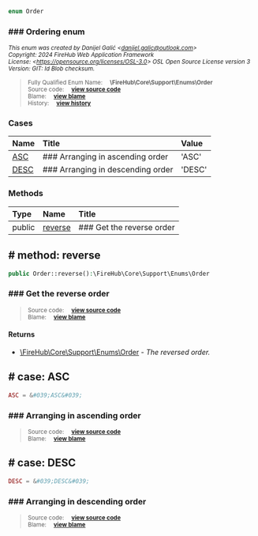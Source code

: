 ```php
enum Order
```











### ### Ordering enum



<sub>_This enum was created by Danijel Galić &lt;danijel.galic@outlook.com&gt;_</sub><br/><sub>_Copyright: 2024 FireHub Web Application Framework_</sub><br/><sub>_License: &lt;https://opensource.org/licenses/OSL-3.0&gt; OSL Open Source License version 3_</sub><br/><sub>_Version: GIT: $Id$ Blob checksum._</sub>

><sub>Fully Qualified Enum Name:  **\FireHub\Core\Support\Enums\Order**</sub><br/>
    <sub>Source code:  **[view source code](https://github.com/The-FireHub-Project/Core/blob/develop-pre-alpha-m1/src/support/enums/firehub.Order.php#L21)**</sub><br/>
        <sub>Blame:  **[view blame](https://github.com/The-FireHub-Project/Core/blame/develop-pre-alpha-m1/src/support/enums/firehub.Order.php)**</sub><br/>
        <sub>History:  **[view history](https://github.com/The-FireHub-Project/Core/commits/develop-pre-alpha-m1/src/support/enums/firehub.Order.php)**</sub>


### Cases
| Name | Title | Value |
|:-----|:------|:------|
|<a href="#asc">ASC</a>|### Arranging in ascending order|&#039;ASC&#039;|
|<a href="#desc">DESC</a>|### Arranging in descending order|&#039;DESC&#039;|

### Methods
| Type | Name | Title |
|:-----|:-----|:------|
|public|<a href="#reverse()">reverse</a>|### Get the reverse order|

<h2><a name="reverse()"># method: reverse</a></h2>

```php
public Order::reverse():\FireHub\Core\Support\Enums\Order
```











### ### Get the reverse order



><sub>Source code:  **[view source code](https://github.com/The-FireHub-Project/Core/blob/develop-pre-alpha-m1/src/support/enums/firehub.Order.php#L41)**</sub><br/>
        <sub>Blame:  **[view blame](https://github.com/The-FireHub-Project/Core/blame/develop-pre-alpha-m1/src/support/enums/firehub.Order.php#L41)**</sub>
#### Returns

* [\FireHub\Core\Support\Enums\Order](./Wiki-Order) - _The reversed order._
<h2><a name="asc"># case: ASC</a></h2>

```php
ASC = &#039;ASC&#039;
```





### ### Arranging in ascending order



><sub>Source code:  **[view source code](https://github.com/The-FireHub-Project/Core/blob/develop-pre-alpha-m1/src/support/enums/firehub.Order.php#L27)**</sub><br/>
        <sub>Blame:  **[view blame](https://github.com/The-FireHub-Project/Core/blame/develop-pre-alpha-m1/src/support/enums/firehub.Order.php#L27)**</sub>
<h2><a name="desc"># case: DESC</a></h2>

```php
DESC = &#039;DESC&#039;
```





### ### Arranging in descending order



><sub>Source code:  **[view source code](https://github.com/The-FireHub-Project/Core/blob/develop-pre-alpha-m1/src/support/enums/firehub.Order.php#L33)**</sub><br/>
        <sub>Blame:  **[view blame](https://github.com/The-FireHub-Project/Core/blame/develop-pre-alpha-m1/src/support/enums/firehub.Order.php#L33)**</sub>